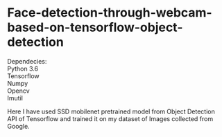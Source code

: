 # Face-detection-through-webcam-based-on-tensorflow-object-detection
Dependecies: <br/>
Python 3.6 <br/>
Tensorflow<br/>
Numpy<br/>
Opencv<br/>
Imutil<br/>


Here I have used SSD mobilenet pretrained model from Object Detection API of Tensorflow and trained it on my dataset of Images collected from Google.

